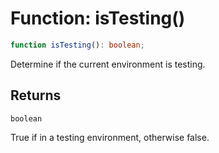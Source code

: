 # Function: isTesting()

```ts
function isTesting(): boolean;
```

Determine if the current environment is testing.

## Returns

`boolean`

True if in a testing environment, otherwise false.
